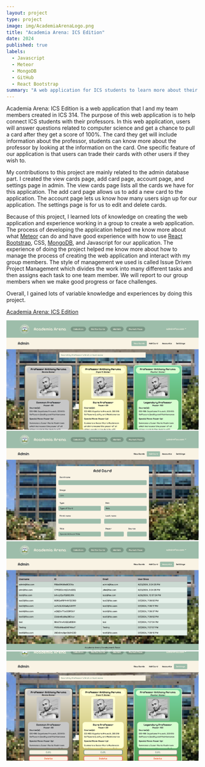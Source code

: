 ```yaml
---
layout: project
type: project
image: img/AcademiaArenaLogo.png
title: "Academia Arena: ICS Edition"
date: 2024
published: true
labels:
  - Javascript
  - Meteor
  - MongoDB
  - GitHub
  - React Bootstrap
summary: "A web application for ICS students to learn more about their professors that my team developed in ICS 314."
---
```


Academia Arena: ICS Edition is a web application that I and my team members created in ICS 314. The purpose of this web application is to help connect ICS students with their professors. In this web application, users will answer questions related to computer science and get a chance to pull a card after they get a score of 100%. The card they get will include information about the professor, students can know more about the professor by looking at the information on the card. One specific feature of our application is that users can trade their cards with other users if they wish to.

My contributions to this project are mainly related to the admin database part. I created the view cards page, add card page, account page, and settings page in admin. The view cards page lists all the cards we have for this application. The add card page allows us to add a new card to the application. The account page lets us know how many users sign up for our application. The settings page is for us to edit and delete cards.

Because of this project, I learned lots of knowledge on creating the web application and experience working in a group to create a web application. The process of developing the application helped me know more about what [Meteor](http://meteor.com) can do and have good experience with how to use [React Bootstrap](https://react-bootstrap.netlify.app/), CSS, [MongoDB](http://mongodb.com), and Javascript for our application. The experience of doing the project helped me know more about how to manage the process of creating the web application and interact with my group members. The style of management we used is called Issue Driven Project Management which divides the work into many different tasks and then assigns each task to one team member. We will report to our group members when we make good progress or face challenges. 

Overall, I gained lots of variable knowledge and experiences by doing this project.

<a href="https://academia-arena.github.io/">Academia Arena: ICS Edition</a>

<img class="img-fluid py-3 px-3" width="600px" src="../img/AdminCollection.png">
<img class="img-fluid py-3 px-3" width="600px" src="../img/AddCard.png">
<img class="img-fluid py-3 px-3" width="600px" src="../img/Accounts.png">
<img class="img-fluid py-3 px-3" width="600px" src="../img/Settings.png">


